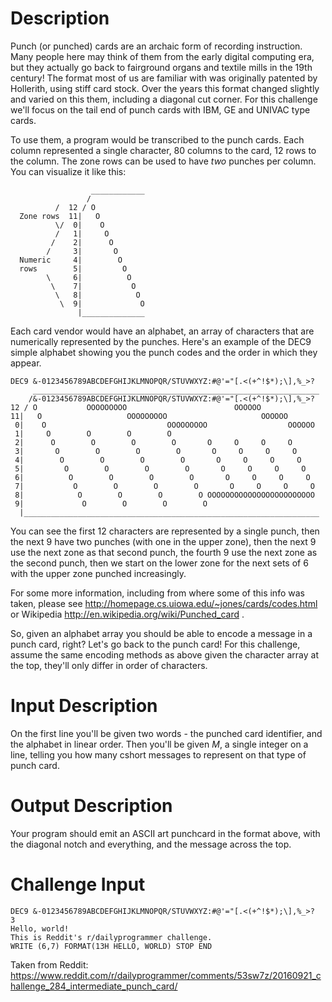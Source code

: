 # Description

Punch (or punched) cards are an archaic form of recording instruction. Many people here may think of them from the early digital computing era, but they actually go back to fairground organs and textile mills in the 19th century! The format most of us are familiar with was originally patented by Hollerith, using stiff card stock. Over the years this format changed slightly and varied on this them, including a diagonal cut corner. For this challenge we'll focus on the tail end of punch cards with IBM, GE and UNIVAC type cards. 

To use them, a program would be transcribed to the punch cards. Each column represented a single character, 80 columns to the card, 12 rows to the column. The zone rows can be used to have *two* punches per column. You can visualize it like this:

	                  ____________
	                 /
	          /  12 / O
	  Zone rows  11|   O
	          \/  0|    O
	          /   1|     O
	         /    2|      O
	        /     3|       O
	  Numeric     4|        O
	  rows        5|         O
	        \     6|          O
	         \    7|           O
	          \   8|            O
	           \  9|             O
	               |______________

Each card vendor would have an alphabet, an array of characters that are numerically represented by the punches. Here's an example of the DEC9 simple alphabet showing you the punch codes and the order in which they appear.

    DEC9 &-0123456789ABCDEFGHIJKLMNOPQR/STUVWXYZ:#@'="[.<(+^!$*);\],%_>?
         ________________________________________________________________
        /&-0123456789ABCDEFGHIJKLMNOPQR/STUVWXYZ:#@'="[.<(+^!$*);\],%_>?
    12 / O           OOOOOOOOO                        OOOOOO
    11|   O                   OOOOOOOOO                     OOOOOO
     0|    O                           OOOOOOOOO                  OOOOOO
     1|     O        O        O        O
     2|      O        O        O        O       O     O     O     O
     3|       O        O        O        O       O     O     O     O
     4|        O        O        O        O       O     O     O     O
     5|         O        O        O        O       O     O     O     O
     6|          O        O        O        O       O     O     O     O
     7|           O        O        O        O       O     O     O     O
     8|            O        O        O        O OOOOOOOOOOOOOOOOOOOOOOOO
     9|             O        O        O        O
      |__________________________________________________________________

You can see the first 12 characters are represented by a single punch, then the next 9 have two punches (with one in the upper zone), then the next 9 use the next zone as that second punch, the fourth 9 use the next zone as the second punch, then we start on the lower zone for the next sets of 6 with the upper zone punched increasingly.

For some more information, including from where some of this info was taken, please see http://homepage.cs.uiowa.edu/~jones/cards/codes.html or Wikipedia http://en.wikipedia.org/wiki/Punched_card . 

So, given an alphabet array you should be able to encode a message in a punch card, right? Let's go back to the punch card! For this challenge, assume the same encoding methods as above given the character array at the top, they'll only differ in order of characters. 

# Input Description

On the first line you'll be given two words - the punched card identifier, and the alphabet in linear order. Then you'll be given *M*, a single integer on a line, telling you how many cshort messages to represent on that type of punch card. 

# Output Description

Your program should emit an ASCII art punchcard  in the format above, with the diagonal notch and everything, and the message across the top. 

# Challenge Input

    DEC9 &-0123456789ABCDEFGHIJKLMNOPQR/STUVWXYZ:#@'="[.<(+^!$*);\],%_>?
	3
	Hello, world!
	This is Reddit's r/dailyprogrammer challenge. 
	WRITE (6,7) FORMAT(13H HELLO, WORLD) STOP END


Taken from Reddit: https://www.reddit.com/r/dailyprogrammer/comments/53sw7z/20160921_challenge_284_intermediate_punch_card/